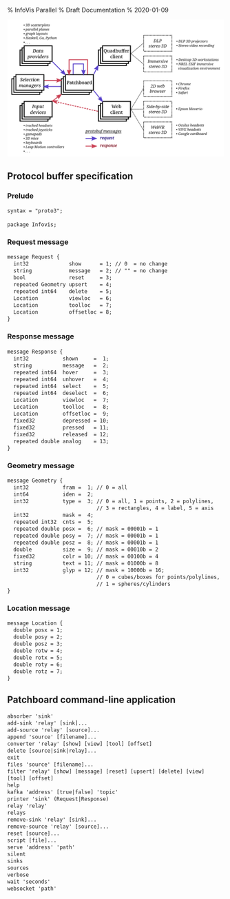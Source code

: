 % InfoVis Parallel
% Draft Documentation
% 2020-01-09



![Architecture.](architecture.png)


## Protocol buffer specification


### Prelude

	syntax = "proto3";
	
	package Infovis;


### Request message

	message Request {
	  int32             show      = 1; // 0  = no change
	  string            message   = 2; // "" = no change
	  bool              reset     = 3;
	  repeated Geometry upsert    = 4;
	  repeated int64    delete    = 5;
	  Location          viewloc   = 6;
	  Location          toolloc   = 7;
	  Location          offsetloc = 8;
	}


### Response message

	message Response {
	  int32           shown     =  1;
	  string          message   =  2;
	  repeated int64  hover     =  3;
	  repeated int64  unhover   =  4;
	  repeated int64  select    =  5;
	  repeated int64  deselect  =  6;
	  Location        viewloc   =  7;
	  Location        toolloc   =  8;
	  Location        offsetloc =  9;
	  fixed32         depressed = 10;
	  fixed32         pressed   = 11;
	  fixed32         released  = 12;
	  repeated double analog    = 13;
	}


### Geometry message

	message Geometry {
	  int32           fram =  1; // 0 = all
	  int64           iden =  2;
	  int32           type =  3; // 0 = all, 1 = points, 2 = polylines,
	                             // 3 = rectangles, 4 = label, 5 = axis
	  int32           mask =  4;
	  repeated int32  cnts =  5;
	  repeated double posx =  6; // mask = 00001b = 1
	  repeated double posy =  7; // mask = 00001b = 1
	  repeated double posz =  8; // mask = 00001b = 1
	  double          size =  9; // mask = 00010b = 2
	  fixed32         colr = 10; // mask = 00100b = 4
	  string          text = 11; // mask = 01000b = 8
	  int32           glyp = 12; // mask = 10000b = 16;
	                             // 0 = cubes/boxes for points/polylines,
	                             // 1 = spheres/cylinders
	}


### Location message

	message Location {
	  double posx = 1;
	  double posy = 2;
	  double posz = 3;
	  double rotw = 4;
	  double rotx = 5;
	  double roty = 6;
	  double rotz = 7;
	}



## Patchboard command-line application

	absorber 'sink'
	add-sink 'relay' [sink]...
	add-source 'relay' [source]...
	append 'source' [filename]...
	converter 'relay' [show] [view] [tool] [offset]
	delete [source|sink|relay]...
	exit
	files 'source' [filename]...
	filter 'relay' [show] [message] [reset] [upsert] [delete] [view] [tool] [offset]
	help
	kafka 'address' [true|false] 'topic'
	printer 'sink' (Request|Response)
	relay 'relay'
	relays
	remove-sink 'relay' [sink]...
	remove-source 'relay' [source]...
	reset [source]...
	script [file]...
	serve 'address' 'path'
	silent
	sinks
	sources
	verbose
	wait 'seconds'
	websocket 'path'

